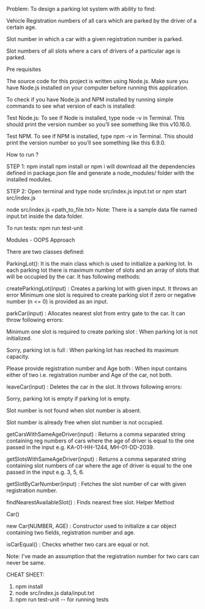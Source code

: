 Problem:
To design a parking lot system with ability to find:

Vehicle Registration numbers of all cars which are parked by the driver of a certain age.

Slot number in which a car with a given registration number is parked.

Slot numbers of all slots where a cars of drivers of a particular age is parked.

Pre requisites

The source code for this project is written using Node.js. Make sure you have Node.js installed on your computer before running this application.

To check if you have Node.js and NPM installed by running simple commands to see what version of each is installed:

Test Node.js: To see if Node is installed, type node -v in Terminal. This should print the version number so you’ll see something like this v10.16.0.

Test NPM. To see if NPM is installed, type npm -v in Terminal. This should print the version number so you’ll see something like this 6.9.0.

How to run ?

STEP 1: npm install
npm install or npm i will download all the dependencies defined in package.json file and generate a node_modules/ folder with the installed modules.

STEP 2: Open terminal and type node src/index.js input.txt or npm start src/index.js

node src/index.js <path_to_file.txt>
Note: There is a sample data file named input.txt inside the data folder.

To run tests: npm run test-unit

Modules - OOPS Approach

There are two classes defined:

ParkingLot(): It is the main class which is used to initialize a parking lot. In each parking lot there is maximum number of slots and an array of slots that will be occupied by the car. It has following methods:

createParkingLot(input) : Creates a parking lot with given input. It throws an error Minimum one slot is required to create parking slot if zero or negative number (n <= 0) is provided as an input.

parkCar(input) : Allocates nearest slot from entry gate to the car. It can throw following errors:

Minimum one slot is required to create parking slot : When parking lot is not initialized.

Sorry, parking lot is full : When parking lot has reached its maximum capacity.

Please provide registration number and Age both : When input contains either of two i.e. registration number and Age of the car, not both.

leaveCar(input) : Deletes the car in the slot. It throws following errors:

Sorry, parking lot is empty if parking lot is empty.

Slot number <SLOT NUMBER> is not found when slot number is absent.

Slot number <SLOT NUMBER> is already free when slot number is not occupied.

getCarsWithSameAgeDriver(input) : Returns a comma separated string containing reg numbers of cars where the age of driver is equal to the one passed in the input e.g. KA-01-HH-1244, MH-01-DD-2039.

getSlotsWithSameAgeDriver(input) : Returns a comma separated string containing slot numbers of car where the age of driver is equal to the one passed in the input e.g. 3, 5, 6.

getSlotByCarNumber(input) : Fetches the slot number of car with given registration number.

findNearestAvailableSlot() : Finds nearest free slot. Helper Method

Car()

new Car(NUMBER, AGE) : Constructor used to initialize a car object containing two fields, registration number and age.

isCarEqual() : Checks whether two cars are equal or not.

Note: I've made an assumption that the registration number for two cars can never be same.

CHEAT SHEET:
1. npm install
2. node src/index.js data/input.txt
3. npm run test-unit -- for running tests